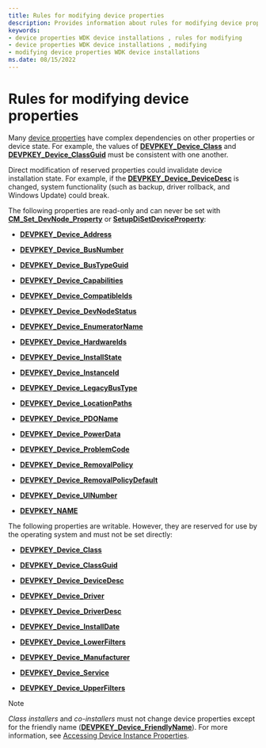 ```yaml
---
title: Rules for modifying device properties
description: Provides information about rules for modifying device properties.
keywords:
- device properties WDK device installations , rules for modifying
- device properties WDK device installations , modifying
- modifying device properties WDK device installations
ms.date: 08/15/2022
---
```


# Rules for modifying device properties

Many [device properties](device-properties.md) have complex dependencies on other properties or device state. For example, the values of [**DEVPKEY_Device_Class**](./devpkey-device-class.md) and [**DEVPKEY_Device_ClassGuid**](./devpkey-device-classguid.md) must be consistent with one another.

Direct modification of reserved properties could invalidate device installation state. For example, if the [**DEVPKEY_Device_DeviceDesc**](./devpkey-device-devicedesc.md) is changed, system functionality (such as backup, driver rollback, and Windows Update) could break.

The following properties are read-only and can never be set with [**CM_Set_DevNode_Property**](/windows/win32/api/cfgmgr32/nf-cfgmgr32-cm_set_devnode_propertyw) or [**SetupDiSetDeviceProperty**](/windows/win32/api/setupapi/nf-setupapi-setupdisetdevicepropertyw):

- [**DEVPKEY_Device_Address**](./devpkey-device-address.md)

- [**DEVPKEY_Device_BusNumber**](./devpkey-device-busnumber.md)

- [**DEVPKEY_Device_BusTypeGuid**](./devpkey-device-bustypeguid.md)

- [**DEVPKEY_Device_Capabilities**](./devpkey-device-capabilities.md)

- [**DEVPKEY_Device_CompatibleIds**](./devpkey-device-compatibleids.md)

- [**DEVPKEY_Device_DevNodeStatus**](./devpkey-device-devnodestatus.md)

- [**DEVPKEY_Device_EnumeratorName**](./devpkey-device-enumeratorname.md)

- [**DEVPKEY_Device_HardwareIds**](./devpkey-device-hardwareids.md)

- [**DEVPKEY_Device_InstallState**](./devpkey-device-installstate.md)

- [**DEVPKEY_Device_InstanceId**](./devpkey-device-instanceid.md)

- [**DEVPKEY_Device_LegacyBusType**](./devpkey-device-legacybustype.md)

- [**DEVPKEY_Device_LocationPaths**](./devpkey-device-locationpaths.md)

- [**DEVPKEY_Device_PDOName**](./devpkey-device-pdoname.md)

- [**DEVPKEY_Device_PowerData**](./devpkey-device-powerdata.md)

- [**DEVPKEY_Device_ProblemCode**](./devpkey-device-problemcode.md)

- [**DEVPKEY_Device_RemovalPolicy**](./devpkey-device-removalpolicy.md)

- [**DEVPKEY_Device_RemovalPolicyDefault**](./devpkey-device-removalpolicydefault.md)

- [**DEVPKEY_Device_UINumber**](./devpkey-device-uinumber.md)

- [**DEVPKEY_NAME**](./devpkey-name--device-instance-.md)

The following properties are writable. However, they are reserved for use by the operating system and must not be set directly:

- [**DEVPKEY_Device_Class**](./devpkey-device-class.md)

- [**DEVPKEY_Device_ClassGuid**](./devpkey-device-classguid.md)

- [**DEVPKEY_Device_DeviceDesc**](./devpkey-device-devicedesc.md)

- [**DEVPKEY_Device_Driver**](./devpkey-device-driver.md)

- [**DEVPKEY_Device_DriverDesc**](./devpkey-device-driverdesc.md)

- [**DEVPKEY_Device_InstallDate**](./devpkey-device-installdate.md)

- [**DEVPKEY_Device_LowerFilters**](./devpkey-device-lowerfilters.md)

- [**DEVPKEY_Device_Manufacturer**](./devpkey-device-manufacturer.md)

- [**DEVPKEY_Device_Service**](./devpkey-device-service.md)

- [**DEVPKEY_Device_UpperFilters**](./devpkey-device-upperfilters.md)

> [!NOTE]
> *Class installers* and *co-installers* must not change device properties except for the friendly name ([**DEVPKEY_Device_FriendlyName**](./devpkey-device-friendlyname.md)). For more information, see [Accessing Device Instance Properties](accessing-device-instance-properties--windows-vista-and-later-.md).
